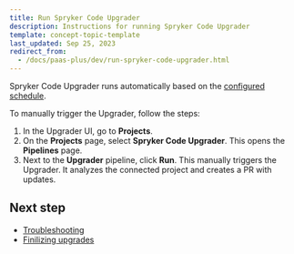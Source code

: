 ```yaml
---
title: Run Spryker Code Upgrader
description: Instructions for running Spryker Code Upgrader
template: concept-topic-template
last_updated: Sep 25, 2023
redirect_from:
  - /docs/paas-plus/dev/run-spryker-code-upgrader.html
---
```


Spryker Code Upgrader runs automatically based on the [configured schedule](/docs/ca/devscu/configure-spryker-code-upgrader.html).

To manually trigger the Upgrader, follow the steps:

1. In the Upgrader UI, go to **Projects**.
2. On the **Projects** page, select **Spryker Code Upgrader**.
    This opens the **Pipelines** page.
3. Next to the **Upgrader** pipeline, click **Run**.
    This manually triggers the Upgrader. It analyzes the connected project and creates a PR with updates.

## Next step

* [Troubleshooting](/docs/ca/devscu/troubleshooting/troubleshooting-spryker-code-upgrader-issues.html)
* [Finilizing upgrades](/docs/ca/devscu/finilizing-upgrades.html)
